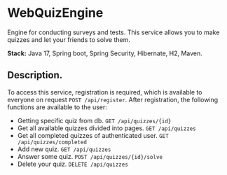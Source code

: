 # WebQuizEngine
Engine for conducting surveys and tests.
This service allows you to make quizzes and let your friends to solve them.

**Stack:** Java 17, Spring boot, Spring Security, Hibernate, H2, Maven.
## Description.
To access this service, registration is required, which is available to everyone on request `POST /api/register`. 
After registration, the following functions are available to the user:
- Getting specific quiz from db. `GET /api/quizzes/{id}`
- Get all available quizzes divided into pages. `GET /api/quizzes`
- Get all completed quizzes of authenticated user. `GET /api/quizzes/completed`
- Add new quiz. `GET /api/quizzes`
- Answer some quiz. `POST /api/quizzes/{id}/solve`
- Delete your quiz. `DELETE /api/quizzes`
